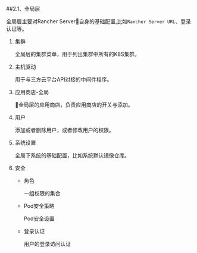 ##2.1、全局层

全局层主要对Rancher Server自身的基础配置,比如`Rancher Server URL`、登录认证等。

1. 集群

   全局层的集群菜单，用于列出集群中所有的K8S集群。

2. 主机驱动

   用于与三方云平台API对接的中间件程序。

3. 应用商店-全局

   全局层的应用商店，负责应用商店的开关与添加。

4. 用户

   添加或者删除用户，或者修改用户的权限。

5. 系统设置

   全局下系统的基础配置，比如系统默认镜像仓库。

6. 安全

   - 角色

     一组权限的集合

   - Pod安全策略

     Pod安全设置

   - 登录认证

     用户的登录访问认证